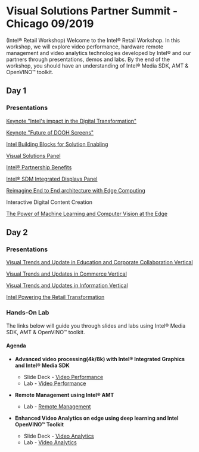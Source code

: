 # Visual Solutions Partner Summit - Chicago 09/2019 
(Intel® Retail Workshop)
Welcome to the Intel® Retail Workshop. In this workshop, we will explore video performance, hardware remote management and video analytics technologies developed by Intel® and our partners through presentations, demos and labs. By the end of the workshop, you should have an understanding of Intel® Media SDK, AMT & OpenVINO™ toolkit.
## Day 1
### Presentations
[Keynote "Intel's impact in the Digital Transformation"](./Presentations/Day1/2019_09_12_0930_Intel_IMPACT_IN_THE_DIGITAL_TRANSFORMATION.pdf)

[Keynote "Future of DOOH Screens"](./Presentations/Day1/2019_09_12_1000_Future_of_DOOH_Screens.pdf)

[Intel Building Blocks for Solution Enabling](./Presentations/Day1/2019_09_12_1015_Intel_Building_Blocks_for_Solution_Enabling.pdf)

[Visual Solutions Panel](./Presentations/Day1/2019_09_12_1045_Visual_Solutions_Panel.pdf)

[Intel® Partnership Benefits](./Presentations/Day1/2019_09_12_1230_Intel_Partnership_Benefits.pdf)

[Intel® SDM Integrated Displays Panel](./Presentations/Day1/2019_09_12_1300_Intel_SDM_Integrated_Displays_Panel.pdf)

[Reimagine End to End architecture with Edge Computing](./Presentations/Day1/2019_09_12_1400_Reimagine_End_to_End_architecture_with_Edge_Computing.pdf)

Interactive Digital Content Creation

[The Power of Machine Learning and Computer Vision at the Edge](./Presentations/Day1/2019_09_12_1500_Power_Of_MachineLearning_ComputerVision.pdf)

## Day 2
### Presentations
[Visual Trends and Update in Education and Corporate Collaboration Vertical](./Presentations/Day2/2019_09_13_0930_Visual_Collaboration.pdf)

[Visual Trends and Updates in Commerce Vertical](./Presentations/Day2/2019_09_13_1000_Visual_Commerce.pdf)

[Visual Trends and Updates in Information Vertical](./Presentations/Day2/2019_09_13_1130_Visual_Information.pdf)

[Intel Powering the Retail Transformation](./Presentations/Day2/2019_09_13_1100_Intel_Powering_Retail_Transformation.pdf)


### Hands-On Lab
The links below will guide you through slides and labs using Intel® Media SDK, AMT & OpenVINO™ toolkit.

#### Agenda
<!-- * **Setup and deployment**
    - Slide Deck -
    - Lab - [Setup and deployment](./Setup_and_deployment.md)-->

* **Advanced video processing(4k/8k) with Intel® Integrated Graphics and Intel® Media SDK**
  - Slide Deck - [Video Performance](./Presentations/VideoPerformance.pdf)
  - Lab - [Video Performance](./Video_Performance/README.md)


* **Remote Management using Intel® AMT**
  <!--- Slide Deck --->
  - Lab - [Remote Management](./Remote_Management/README.md)


* **Enhanced Video Analytics on edge using deep learning and Intel OpenVINO™ Toolkit**
    - Slide Deck - [Video Analytics](./Presentations/VideoAnalytics.pdf)
    - Lab - [Video Analytics](./Video_Analytics/README.md)
